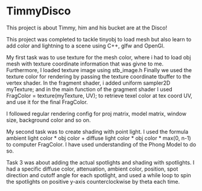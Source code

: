 # TimmyDisco

This project is about Timmy, him and his bucket are at the Disco!

This project was completed to tackle tinyobj to load mesh but also learn to add color and lightning to a scene using C++, glfw and OpenGl.

My first task was to use texture for the mesh color, where i had to load obj mesh with texture coordinate information that was givne to me.
Furthermore, I loaded texture image using stb_image.h
Finally we used the texture color for rendering by passing the texture coordinate tbuffer to the vertex shader. In the fragment shader, i added uniform sampler2D myTexture; and in the main function of the gragment shader I used FragColor = texture(myTexture, UV); to retrieve texel color at tex coord UV, and use it for the final FragColor.

I followed regular rendering config for proj matrix, model matrix, window size, background color and so on.

My second task was to create shading with point light. 
I used the formula ambient light color * obj color + diffuse light color * obj color * max(0, n-1) to computer FragColor. I have used understanding of the Phong Model to do so.


Task 3 was about adding the actual spotlights and shading with spotlights. I had a specific diffuse color, attenuation, ambient color, position, spot direction and cutoff angle for each spotlight, and used a while loop to spin the spotlights on positive y-axis counterclockwise by theta each time.
